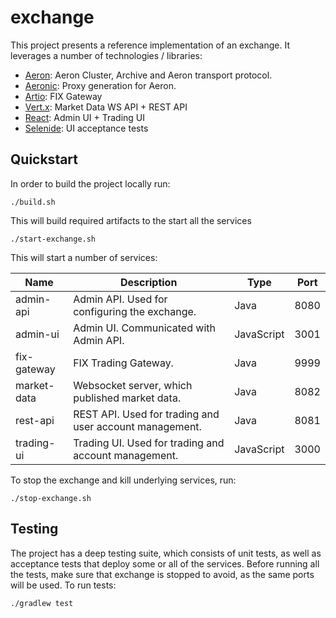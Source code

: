 # exchange

This project presents a reference implementation of an exchange. It leverages a number of technologies / libraries:

* [Aeron](https://github.com/real-logic/aeron): Aeron Cluster, Archive and Aeron transport protocol.
* [Aeronic](https://github.com/lob-software/aeronic): Proxy generation for Aeron.
* [Artio](https://github.com/real-logic/artio): FIX Gateway
* [Vert.x](https://vertx.io/): Market Data WS API + REST API
* [React](https://reactjs.org/): Admin UI + Trading UI
* [Selenide](https://selenide.org/): UI acceptance tests

## Quickstart

In order to build the project locally run:

```shell
./build.sh
```

This will build required artifacts to the start all the services

```shell
./start-exchange.sh
```

This will start a number of services:

| Name        | Description                                             | Type       | Port |
|-------------|---------------------------------------------------------|------------|------|
| admin-api   | Admin API. Used for configuring the exchange.           | Java       | 8080 |
| admin-ui    | Admin UI. Communicated with Admin API.                  | JavaScript | 3001 |
| fix-gateway | FIX Trading Gateway.                                    | Java       | 9999 |
| market-data | Websocket server, which published market data.          | Java       | 8082 |
| rest-api    | REST API. Used for trading and user account management. | Java       | 8081 |
| trading-ui  | Trading UI. Used for trading and account management.    | JavaScript | 3000 |

To stop the exchange and kill underlying services, run:

```shell
./stop-exchange.sh
```

## Testing

The project has a deep testing suite, which consists of unit tests, as well as acceptance tests that deploy some or all of the services. Before running all the
tests, make sure that exchange is stopped to avoid, as the same ports will be used. To run tests:

```shell
./gradlew test
```